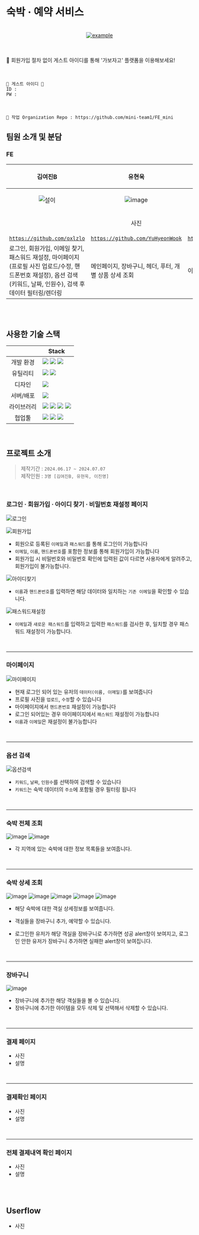 # 숙박 · 예약 서비스

<br>
<div align=center>
  <a href="https://devtube-46156.web.app/" target="_blank">
    <img src="https://img.shields.io/badge/GABOJAGO-006769?style=for-the-badge&logoColor=white" alt="example"/>
  </a>
</div>
<br>
<br>

📌 회원가입 절차 없이 게스트 아이디를 통해 '가보자고' 플랫폼을 이용해보세요!

<br>

```
🌟 게스트 아이디 🌟
ID :
PW :
```

<br>

```
🎯 작업 Organization Repo : https://github.com/mini-team1/FE_mini
```

## 팀원 소개 및 분담

### FE

| <p align='center'>김여진B<p>                                                                                                                                          | <p align='center'>유현욱<p>                                                                                          | <p align='center'>이진영</p>                                   |
| --------------------------------------------------------------------------------------------------------------------------------------------------------------------- | -------------------------------------------------------------------------------------------------------------------- | -------------------------------------------------------------- |
| <p align="center">![설이](https://github.com/toy2-1/devtube/assets/140046183/2458f0da-e1c0-41e9-8dfb-694c528c6bc0)</p>                                             | <p align="center">![image](https://github.com/YuHyeonWook/TIL/assets/110236953/8c15475a-7cbb-4428-af4b-361d1d0e04b4) |
| </p>                                                                                                                                                                  | <p align="center">사진</p>                                                                                           |
| [`https://github.com/oxlzlo`](https://github.com/oxlzlo)                                                                                                              | [`https://github.com/YuHyeonWook`](https://github.com/YuHyeonWook)                                                   | [`https://github.com/holololob`](https://github.com/holololob) |
| 로그인, 회원가입, 이메일 찾기, 패스워드 재설정, 마이페이지(프로필 사진 업로드/수정, 핸드폰번호 재설정), 옵션 검색(키워드, 날짜, 인원수), 검색 후 데이터 필터링/렌더링 | 메인페이지, 장바구니, 헤더, 푸터, 개별 상품 상세 조회                                                                | 이진영                                                         |

<br>
<br>

## 사용한 기술 스택

|            | Stack                                                                                                                                                                                                                                                                                                                                                                                                                                                  |
| :--------: | ------------------------------------------------------------------------------------------------------------------------------------------------------------------------------------------------------------------------------------------------------------------------------------------------------------------------------------------------------------------------------------------------------------------------------------------------------ |
| 개발 환경  | <img src="https://img.shields.io/badge/yarn-2C8EBB?style=for-the-badge&logo=yarn&logoColor=white"> <img src="https://img.shields.io/badge/node.js-339933?style=for-the-badge&logo=node.js&logoColor=white"> <img src="https://img.shields.io/badge/vite-646CFF?style=for-the-badge&logo=vite&logoColor=white">                                                                                                                                         |
|  유틸리티  | <img src="https://img.shields.io/badge/ESlint-4B32C3?style=for-the-badge&logo=ESlint&logoColor=white"> <img src="https://img.shields.io/badge/prettier-F7B93E?style=for-the-badge&logo=Prettie&logoColor=white">                                                                                                                                                                                                                                       |
|   디자인   | <img src="https://img.shields.io/badge/figma-F24E1E?style=for-the-badge&logo=figma&logoColor=white">                                                                                                                                                                                                                                                                                                                                                   |
| 서버/배포  | <img src="https://img.shields.io/badge/amazonwebservices-232F3E?style=for-the-badge&logo=amazonwebservices&logoColor=white">                                                                                                                                                                                                                                                                                                                           |
| 라이브러리 | <img src="https://img.shields.io/badge/react-61DAFB?style=for-the-badge&logo=react&logoColor=white"> <img src ="https://img.shields.io/badge/chakraui-319795.svg?&style=for-the-badge&logo=chakraui&logoColor=white"/> <img src ="https://img.shields.io/badge/zustand-00465B.svg?&style=for-the-badge&logo=zustand&logoColor=white"/> <img src ="https://img.shields.io/badge/emotion-83B81A.svg?&style=for-the-badge&logo=emotion&logoColor=white"/> |
|   협업툴   | <img src="https://img.shields.io/badge/Git-F05032?style=for-the-badge&logo=Git&logoColor=white"> <img src="https://img.shields.io/badge/Github-181717?style=for-the-badge&logo=Github&logoColor=white"> <img src="https://img.shields.io/badge/notion-000000?style=for-the-badge&logo=notion&logoColor=white">                                                                                                                                         |

<br>

## 프로젝트 소개

> 제작기간 : `2024.06.17 ~ 2024.07.07`  
> 제작인원 : `3명 [김여진B, 유현욱, 이진영]`

<br>

### 로그인 · 회원가입 · 아이디 찾기 · 비밀번호 재설정 페이지

![로그인](https://github.com/toy2-1/devtube/assets/140046183/cbfe49c9-afb2-47f9-b3a2-17dac88a58c8)

![회원가입](https://github.com/toy2-1/devtube/assets/140046183/117d2c0e-8005-4860-b97a-e2d254f0f456)

- 회원으로 등록된 `이메일`과 `패스워드`를 통해 로그인이 가능합니다
- `이메일`, `이름`, `핸드폰번호`를 포함한 정보를 통해 회원가입이 가능합니다
- 회원가입 시 비밀번호와 비밀번호 확인에 입력된 값이 다르면 사용자에게 알려주고, 회원가입이 불가능합니다.

![아이디찾기](https://github.com/toy2-1/devtube/assets/140046183/db6aeb07-d08a-4c8c-9338-32e089de972f)

- `이름`과 `핸드폰번호`를 입력하면 해당 데이터와 일치하는 `기존 이메일`을 확인할 수 있습니다.

![패스워드재설정](https://github.com/toy2-1/devtube/assets/140046183/5891f059-5d9d-4b9a-af91-9e58747193e5)

- `이메일`과 `새로운 패스워드`를 입력하고 입력한 `패스워드`를 검사한 후, 일치할 경우 패스워드 재설정이 가능합니다.

<br>
 
---

### 마이페이지

![마이페이지](https://github.com/toy2-1/devtube/assets/140046183/4a6cdaab-cd2e-4172-8434-abf2b2050eb2)

- 현재 로그인 되어 있는 유저의 `데이터(이름, 이메일)`를 보여줍니다
- 프로필 사진을 `업로드`, `수정`할 수 있습니다
- 마이페이지에서 `핸드폰번호` 재설정이 가능합니다
- 로그인 되어있는 경우 마이페이지에서 `패스워드` 재설정이 가능합니다
- `이름`과 `이메일`은 재설정이 불가능합니다

<br>

---

### 옵션 검색

![옵션검색](https://github.com/toy2-1/devtube/assets/140046183/3e4856f0-34ce-4889-9a42-5b0c52fb65fb)

- `키워드`, `날짜`, `인원수`를 선택하여 검색할 수 있습니다
- `키워드`는 숙박 데이터의 `주소`에 포함될 경우 필터링 됩니다

<br>

---

### 숙박 전체 조회

![image](https://github.com/YuHyeonWook/TIL/assets/110236953/8fc89eb0-7f75-47b4-bbe1-a913aa6ab156)
![image](https://github.com/YuHyeonWook/TIL/assets/110236953/c7684228-aa29-45f6-814d-0def703de480)

- 각 지역에 있는 숙박에 대한 정보 목록들을 보여줍니다.

<br>

---

### 숙박 상세 조회

![image](https://github.com/YuHyeonWook/TIL/assets/110236953/b2376317-9ab3-4ebf-b50d-b69bd735af4f)
![image](https://github.com/YuHyeonWook/TIL/assets/110236953/53ae90e0-f5a0-433f-ba92-f71ee7f3e6b4)
![image](https://github.com/YuHyeonWook/TIL/assets/110236953/9ac14b6b-f29b-4bf4-a144-eff417bea1e1)
![image](https://github.com/YuHyeonWook/TIL/assets/110236953/998f9d0b-3703-4dd7-983a-0b13304bcfb4)
![image](https://github.com/YuHyeonWook/TIL/assets/110236953/80f54125-5327-45df-adb5-e5a7e1516d7d)

- 해당 숙박에 대한 객실 상세정보를 보여줍니다.
- 객실들을 장바구니 추가, 예약할 수 있습니다.
- 로그인한 유저가 해당 객실을 장바구니로 추가하면 성공 alert창이 보여지고, 로그인 안한 유저가 장바구니 추가하면 실패한 alert창이 보여집니다.

  <br>

---

### 장바구니

![image](https://github.com/YuHyeonWook/TIL/assets/110236953/4b43e4a0-7014-484d-9214-ddb8f17781b3)

- 장바구니에 추가한 해당 객실들을 볼 수 있습니다.
- 장바구니에 추가한 아이템을 모두 삭제 및 선택해서 삭제할 수 있습니다.

<br>

---

### 결제 페이지

- 사진
- 설명

<br>

---

### 결제확인 페이지

- 사진
- 설명

<br>

---

### 전체 결제내역 확인 페이지

- 사진
- 설명

<br>

<br>

## Userflow

- 사진

